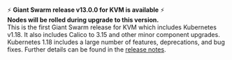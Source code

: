 :zap: **Giant Swarm release v13.0.0 for KVM is available** :zap:   
**Nodes will be rolled during upgrade to this version.**  
This is the first Giant Swarm release for KVM which includes Kubernetes v1.18.
It also includes  Calico to 3.15 and other minor component upgrades.  
Kubernetes 1.18 includes a large number of features, deprecations, and bug fixes. Further details can be found in the [release notes](https://docs.giantswarm.io/changes/tenant-cluster-releases-kvm/releases/kvm-v13.0.0/).
